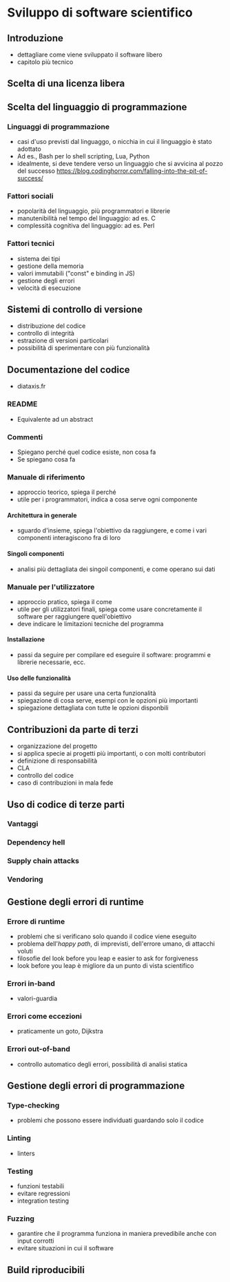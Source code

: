 # Sviluppo di software scientifico

## Introduzione

- dettagliare come viene sviluppato il software libero
- capitolo più tecnico

## Scelta di una licenza libera
## Scelta del linguaggio di programmazione

### Linguaggi di programmazione

- casi d'uso previsti dal linguaggo, o nicchia in cui il linguaggio è stato adottato
- Ad es., Bash per lo shell scripting, Lua, Python
- idealmente, si deve tendere verso un linguaggio che si avvicina al pozzo del successo <https://blog.codinghorror.com/falling-into-the-pit-of-success/>

### Fattori sociali

- popolarità del linguaggio, più programmatori e librerie
- manutenibilità nel tempo del linguaggio: ad es. C
- complessità cognitiva del linguaggio: ad es. Perl

### Fattori tecnici

- sistema dei tipi
- gestione della memoria
- valori immutabili ("const" e binding in JS)
- gestione degli errori
- velocità di esecuzione

## Sistemi di controllo di versione

- distribuzione del codice
- controllo di integrità
- estrazione di versioni particolari
- possibilità di sperimentare con più funzionalità

## Documentazione del codice

- diataxis.fr

### README

- Equivalente ad un abstract

### Commenti

- Spiegano perché quel codice esiste, non cosa fa
- Se spiegano cosa fa

### Manuale di riferimento

- approccio teorico, spiega il perché
- utile per i programmatori, indica a cosa serve ogni componente

#### Architettura in generale

- sguardo d'insieme, spiega l'obiettivo da raggiungere, e come i vari componenti interagiscono fra di loro

#### Singoli componenti

- analisi più dettagliata dei singoil componenti, e come operano sui dati

### Manuale per l'utilizzatore

- approccio pratico, spiega il come
- utile per gli utilizzatori finali, spiega come usare concretamente il software per raggiungere quell'obiettivo
- deve indicare le limitazioni tecniche del programma

#### Installazione

- passi da seguire per compilare ed eseguire il software: programmi e librerie necessarie, ecc.

#### Uso delle funzionalità

- passi da seguire per usare una certa funzionalità
- spiegazione di cosa serve, esempi con le opzioni più importanti
- spiegazione dettagliata con tutte le opzioni disponbili

## Contribuzioni da parte di terzi

- organizzazione del progetto
- si applica specie ai progetti più importanti, o con molti contributori
- definizione di responsabilità
- CLA
- controllo del codice
- caso di contribuzioni in mala fede

## Uso di codice di terze parti

### Vantaggi

### Dependency hell

### Supply chain attacks

### Vendoring

## Gestione degli errori di runtime

### Errore di runtime

- problemi che si verificano solo quando il codice viene eseguito
- problema dell'*happy path*, di imprevisti, dell'errore umano, di attacchi voluti
- filosofie del look before you leap e easier to ask for forgiveness
- look before you leap è migliore da un punto di vista scientifico

### Errori in-band

- valori-guardia

### Errori come eccezioni

- praticamente un goto, Dijkstra

### Errori out-of-band

- controllo automatico degli errori, possibilità di analisi statica

## Gestione degli errori di programmazione
### Type-checking

- problemi che possono essere individuati guardando solo il codice

### Linting

- linters

### Testing

- funzioni testabili
- evitare regressioni
- integration testing

### Fuzzing

- garantire che il programma funziona in maniera prevedibile anche con input corrotti
- evitare situazioni in cui il software 

## Build riproducibili
